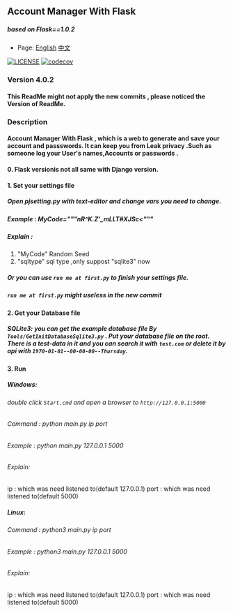 ## Account Manager With Flask
##### based on Flask==1.0.2

* Page: <a href="ReadMe.md">English</a> <a href="ReadMeZh.md">中文</a>

[![LICENSE](https://img.shields.io/badge/License-Apache%20License%202.0-blue.svg)](LICENSE) [![codecov](https://codecov.io/gh/AnestLarry/AccountManagerWithFlask/branch/Ver_4.0.2/graph/badge.svg)](https://codecov.io/gh/AnestLarry/AccountManagerWithFlask)

### Version 4.0.2

#### This ReadMe might not apply the new commits , please noticed the Version of ReadMe.
### Description
#### Account Manager With Flask , which is a web to generate and save your account and passswords. It can keep you from Leak privacy .Such as someone log your User's names,Accounts or passwords .

#### 0. Flask versionis not all same with Django version.

#### 1. Set your settings file
##### Open pjsetting.py with text-editor and change vars you need to change.
##### Example : MyCode="""nR^K.Z'_mLLT#XJSc<""" 
##### Explain : 
1. "MyCode" Random Seed
2. "sqltype" sql type ,only suppost "sqlite3" now
##### Or you can use `run me at first.py` to finish your settings file.
##### `run me at first.py` might useless in the new commit

#### 2. Get your Database file
##### SQLite3: you can get the example database file By `Tools/GetInitDatabaseSqlite3.py` . Put your database file on the root. There is a test-data in it and you can search it with `test.com` or delete it by api with `1970-01-01--00-00-00--Thursday`.

#### 3. Run
##### Windows:
###### double click `Start.cmd` and open a browser to `http://127.0.0.1:5000`
###### Command : python main.py ip port
###### Example : python main.py 127.0.0.1 5000
###### Explain:
ip : which was need listened to(default 127.0.0.1)
port : which was need listened to(default 5000)
##### Linux:
###### Command : python3 main.py ip port
###### Example : python3 main.py 127.0.0.1 5000
###### Explain:
ip : which was need listened to(default 127.0.0.1)
port : which was need listened to(default 5000)